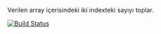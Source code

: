 Verilen array içerisindeki iki indexteki sayıyı toplar.

[![Build Status](https://travis-ci.org/menes-t/myDemoApp.svg?branch=master)](https://travis-ci.org/menes-t/myDemoApp)
